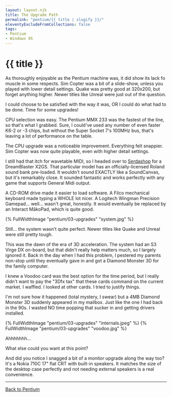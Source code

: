 ```yaml
---
layout: layout.njk
title: The Upgrade Path
permalink: "pentium/{{ title | slugify }}/"
eleventyExcludeFromCollections: false
tags:
- Pentium
- Windows 95
---
```

# {{ title }}

As thoroughly enjoyable as the Pentium machine was, it did show its lack fo muscle in some respects.
Sim Copter was a bit of a slide-show, unless you played with lower detail settings.
Quake was pretty good at 320x200, but forget anything higher.
Newer titles like Unreal were just out of the question.

I could choose to be satisfied with the way it was, OR I could do what had to be done.
Time for some upgrades!

CPU selection was easy. The Pentium MMX 233 was the fastest of the line, so that's what I grabbed. Sure, I could've used any number of even faster K6-2 or -3 chips, but without the Super Socket 7's 100MHz bus, that's leaving a lot of performance on the table.

The CPU upgrade was a noticeable improvement.
Everything felt snappier. Sim Copter was now quite playable, even with higher detail settings.

I still had that itch for wavetable MIDI, so I headed over to [Serdashop](https://www.serdashop.com) for a DreamBlaster X2GS.
That particular model has an officially-licensed Roland sound bank pre-loaded. It wouldn't sound EXACTLY like a SoundCanvas, but it's remarkably close.
It sounded fantastic and works perfectly with any game that supports General Midi output.

A CD-ROM drive made it easier to load software.
A Filco mechanical keyboard made typing a WHOLE lot nicer.
A Logitech Wingman Precision Gamepad... well... wasn't great, honestly.
It would eventually be replaced by an Interact MākoPad, which is quite good.

{% FullWidthImage "pentium/03-upgrades" "system.jpg" %}

Still... the system wasn't quite perfect.
Newer titles like Quake and Unreal were still pretty tough.

This was the dawn of the era of 3D acceleration.
The system had an S3 Virge DX on-board, but that didn't really help matters much, so I largely ignored it.
Back in the day when I had this problem, I pestered my parents non-stop until they eventually gave in and got a Diamond Monster 3D for the family computer.

I knew a Voodoo card was the best option for the time period, but I really didn't want to pay the "3Dfx tax" that these cards command on the current market.
I waffled. I looked at other cards. I tried to justify things.

I'm not sure how it happened (total mystery, I swear) but a 4MB Diamond Monster 3D suddenly appeared in my mailbox.
Just like the one I had back in the 90s.
I wasted NO time popping that sucker in and getting drivers installed.

{% FullWidthImage "pentium/03-upgrades" "internals.jpeg" %}
{% FullWidthImage "pentium/03-upgrades" "voodoo.jpg" %}

Ahhhhhhh...

What else could you want at this point?

And did you notice I snagged a bit of a monitor upgrade along the way too?
It's a Nokia 710C 17" flat CRT with built-in speakers.
It matches the size of the desktop case perfectly and not needing external speakers is a real convenience.

---
[Back to Pentium](/pentium/)